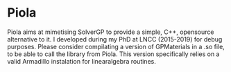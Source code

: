 # Piola
Piola aims at mimetising SolverGP to provide a simple, C++, opensource alternative to it. I developed during my PhD at LNCC (2015-2019) for debug purposes. Please consider compilating a version of GPMaterials in a .so file, to be able to call the library from Piola. This version specifically relies on a valid Armadillo instalation for linearalgebra routines.  
